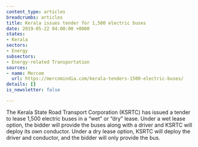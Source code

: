```yaml
---
content_type: articles
breadcrumbs: articles
title: Kerala issues tender for 1,500 electric buses
date: 2019-05-22 04:00:00 +0000
states:
- Kerala
sectors:
- Energy
subsectors:
- Energy-related Transportation
sources:
- name: Mercom
  url: https://mercomindia.com/kerala-tenders-1500-electric-buses/
details: []
is_newsletter: false

---
```

The Kerala State Road Transport Corporation (KSRTC) has issued a tender to lease 1,500 electric buses in a “wet” or “dry” lease. Under a wet lease option, the bidder will provide the buses along with a driver and KSRTC will deploy its own conductor. Under a dry lease option, KSRTC will deploy the driver and conductor, and the bidder will only provide the bus. 
